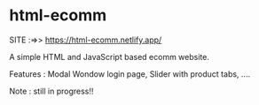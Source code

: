 # html-ecomm
SITE :=>> https://html-ecomm.netlify.app/

A simple HTML and JavaScript based ecomm website.

Features : Modal Wondow login page, Slider with product tabs, ....



Note : still in progress!!
